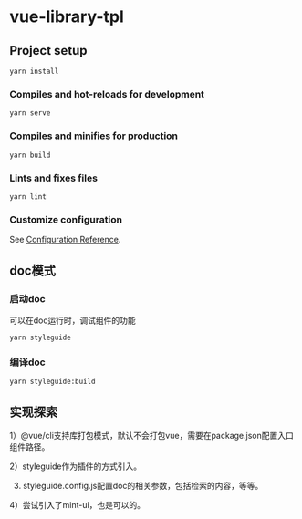 # vue-library-tpl

## Project setup
```
yarn install
```

### Compiles and hot-reloads for development
```
yarn serve
```

### Compiles and minifies for production
```
yarn build
```

### Lints and fixes files
```
yarn lint
```

### Customize configuration
See [Configuration Reference](https://cli.vuejs.org/config/).

## doc模式

### 启动doc
可以在doc运行时，调试组件的功能

```
yarn styleguide
```

### 编译doc
```
yarn styleguide:build
```


## 实现探索

1）@vue/cli支持库打包模式，默认不会打包vue，需要在package.json配置入口组件路径。

2）styleguide作为插件的方式引入。

3) styleguide.config.js配置doc的相关参数，包括检索的内容，等等。

4）尝试引入了mint-ui，也是可以的。